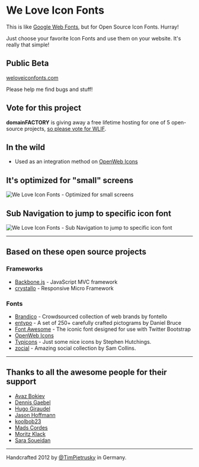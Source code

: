 # We Love Icon Fonts

This is like [Google Web Fonts](http://www.google.com/webfonts), but for Open Source Icon Fonts. Hurray!

Just choose your favorite Icon Fonts and use them on your website. It's really that simple!

## Public Beta

[weloveiconfonts.com](http://weloveiconfonts.com)

Please help me find bugs and stuff!

## Vote for this project

**domainFACTORY** is giving away a free lifetime hosting for one of 5 open-source projects, [so please vote for WLIF](http://www.df.eu/blog/2013/01/17/leserwahl-open-source-projekt-fur-lebenslanges-gratis-hosting-gesucht/#polls-2)</a>. 

## In the wild

* Used as an integration method on [OpenWeb Icons](http://pfefferle.github.com/openwebicons/#weloveiconfonts)

## It's optimized for "small" screens

![We Love Icon Fonts - Optimized for small screens](https://raw.github.com/TimPietrusky/weloveiconfonts/master/img/weloveiconfonts_dribbble.jpg)

## Sub Navigation to jump to specific icon font

![We Love Icon Fonts - Sub Navigation to jump to specific icon font](https://raw.github.com/TimPietrusky/weloveiconfonts/master/img/weloveiconfonts_dribbble_iconfont_nav.jpg)

---

## Based on these open source projects

### Frameworks
* [Backbone.js](http://backbonejs.org) - JavaScript MVC framework
* [crystallo](https://github.com/TimPietrusky/crystallo) - Responsive Micro Framework 

### Fonts
* [Brandico](https://github.com/fontello/brandico.font) - Crowdsourced collection of web brands by fontello
* [entypo](http://entypo.com) - A set of 250+ carefully crafted pictograms by Daniel Bruce
* [Font Awesome](http://fortawesome.github.com/Font-Awesome/) - The iconic font designed for use with Twitter Bootstrap
* [OpenWeb Icons](http://pfefferle.github.com/openwebicons/#weloveiconfonts)
* [Typicons](http://typicons.com/) - Just some nice icons by Stephen Hutchings.
* [zocial](http://zocial.smcllns.com) - Amazing social collection by Sam Collins.

---

## Thanks to all the awesome people for their support

* [Avaz Bokiev](https://github.com/html5web)
* [Dennis Gaebel](https://github.com/grayghostvisuals)
* [Hugo Giraudel](https://github.com/HugoGiraudel)
* [Jason Hoffmann](https://github.com/JasonHoffmann)
* [koolbob23](https://github.com/koolbob23)
* [Mads Cordes](https://github.com/Mobilpadde)
* [Moritz Klack](http://moritzklack.com/)
* [Sara Soueidan](http://sarasoueidan.com/)

---

Handcrafted 2012 by [@TimPietrusky](http://twitter.com/TimPietrusky) in Germany.